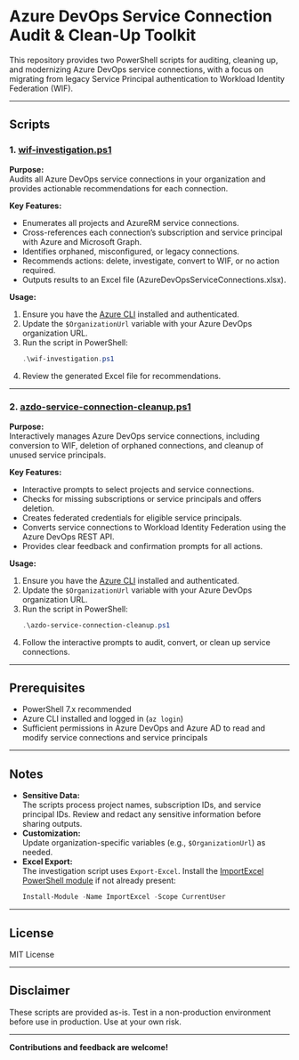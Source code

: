 # Azure DevOps Service Connection Audit & Clean-Up Toolkit

This repository provides two PowerShell scripts for auditing, cleaning up, and modernizing Azure DevOps service connections, with a focus on migrating from legacy Service Principal authentication to Workload Identity Federation (WIF).

---

## Scripts

### 1. [wif-investigation.ps1](./wif-investigation.ps1)

**Purpose:**  
Audits all Azure DevOps service connections in your organization and provides actionable recommendations for each connection.

**Key Features:**
- Enumerates all projects and AzureRM service connections.
- Cross-references each connection’s subscription and service principal with Azure and Microsoft Graph.
- Identifies orphaned, misconfigured, or legacy connections.
- Recommends actions: delete, investigate, convert to WIF, or no action required.
- Outputs results to an Excel file (AzureDevOpsServiceConnections.xlsx).

**Usage:**
1. Ensure you have the [Azure CLI](https://docs.microsoft.com/en-us/cli/azure/install-azure-cli) installed and authenticated.
2. Update the `$OrganizationUrl` variable with your Azure DevOps organization URL.
3. Run the script in PowerShell:
   ```powershell
   .\wif-investigation.ps1
   ```
4. Review the generated Excel file for recommendations.

---

### 2. [azdo-service-connection-cleanup.ps1](./azdo-service-connection-cleanup.ps1)
**Purpose:**  
Interactively manages Azure DevOps service connections, including conversion to WIF, deletion of orphaned connections, and cleanup of unused service principals.

**Key Features:**
- Interactive prompts to select projects and service connections.
- Checks for missing subscriptions or service principals and offers deletion.
- Creates federated credentials for eligible service principals.
- Converts service connections to Workload Identity Federation using the Azure DevOps REST API.
- Provides clear feedback and confirmation prompts for all actions.

**Usage:**
1. Ensure you have the [Azure CLI](https://docs.microsoft.com/en-us/cli/azure/install-azure-cli) installed and authenticated.
2. Update the `$OrganizationUrl` variable with your Azure DevOps organization URL.
3. Run the script in PowerShell:
   ```powershell
   .\azdo-service-connection-cleanup.ps1
   ```
4. Follow the interactive prompts to audit, convert, or clean up service connections.

---

## Prerequisites

- PowerShell 7.x recommended
- Azure CLI installed and logged in (`az login`)
- Sufficient permissions in Azure DevOps and Azure AD to read and modify service connections and service principals

---

## Notes

- **Sensitive Data:**  
  The scripts process project names, subscription IDs, and service principal IDs. Review and redact any sensitive information before sharing outputs.
- **Customization:**  
  Update organization-specific variables (e.g., `$OrganizationUrl`) as needed.
- **Excel Export:**  
  The investigation script uses `Export-Excel`. Install the [ImportExcel PowerShell module](https://github.com/dfinke/ImportExcel) if not already present:
  ```powershell
  Install-Module -Name ImportExcel -Scope CurrentUser
  ```

---

## License

MIT License

---

## Disclaimer

These scripts are provided as-is. Test in a non-production environment before use in production. Use at your own risk.

---

**Contributions and feedback are welcome!**
